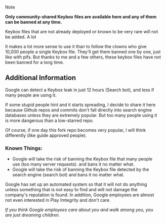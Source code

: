 > [!NOTE]
> **Only community-shared Keybox files are available here and any of them can be banned at any time.**

Keybox files that are not already deployed or known to be very rare will not be added.
A lot 

It makes a lot more sense to use it than to follow the clowns who give 10,000 people a single Keybox file. They'll get them banned one by one, just like with pifs. But thanks to me and a few others, these keybox files have not been banned for a long time.

## Additional Information
Google can detect a Keybox leak in just 12 hours (Search bot), and less if many people are using it.

If some stupid people hint and it starts spreading, I decide to share it here because Github repos and commits don't fall directly into search engine databases unless they are extremely popular.
But too many people using it is more dangerous than a low-starred repo.

Of course, if one day this fork repo becomes very popular, I will think differently (like guide approved people).

### Known Things:

- Google will take the risk of banning the Keybox file that many people use (too many server requests). and bans it no matter what.
- Google will take the risk of banning the Keybox file detected by the search engine (search bot) and bans it no matter what.

Google has set up an automated system so that it will not do anything unless something that is not easy to find and will not damage the company's reputation is found. In addition, Google employees are almost not even interested in Play Imtegrity and don't care. 


*If you think Google employees care about you and walk among you, you are just dreaming children.*
